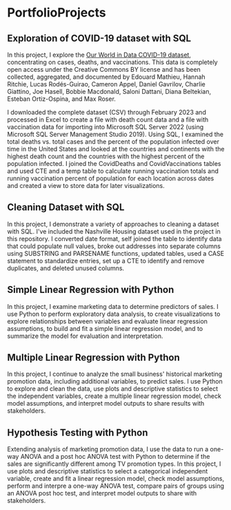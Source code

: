 # PortfolioProjects

## Exploration of COVID-19 dataset with SQL

In this project, I explore the [Our World in Data COVID-19 dataset](https://ourworldindata.org/coronavirus#explore-the-global-situation), concentrating on cases, deaths, and vaccinations. This data is completely open access under the Creative Commons BY license and has been collected, aggregated, and documented by Edouard Mathieu, Hannah Ritchie, Lucas Rodés-Guirao, Cameron Appel, Daniel Gavrilov, Charlie Giattino, Joe Hasell, Bobbie Macdonald, Saloni Dattani, Diana Beltekian, Esteban Ortiz-Ospina, and Max Roser.  

I downloaded the complete dataset (CSV) through February 2023 and processed in Excel to create a file with death count data and a file with vaccination data for importing into Microsoft SQL Server 2022 (using Microsoft SQL Server Management Studio 2019). Using SQL, I examined the total deaths vs. total cases and the percent of the population infected over time in the United States and looked at the countries and continents with the highest death count and the countries with the highest percent of the population infected. I joined the CovidDeaths and CovidVaccinations tables and used CTE and a temp table to calculate running vaccination totals and running vaccination percent of population for each location across dates and created a view to store data for later visualizations.  

## Cleaning Dataset with SQL

In this project, I demonstrate a variety of approaches to cleaning a dataset with SQL. I've included the Nashville Housing dataset used in the project in this repository. I converted date format, self joined the table to identify data that could populate null values, broke out addresses into separate columns using SUBSTRING and PARSENAME
functions, updated tables, used a CASE statement to standardize entries, set up a CTE to identify and remove duplicates, and deleted unused columns.

## Simple Linear Regression with Python

In this project, I examine marketing data to determine predictors of sales. I use Python to perform exploratory data analysis, to create visualizations to explore relationships between variables and evaluate linear regression assumptions, to build and fit a simple linear regression model, and to summarize the model for evaluation and interpretation.

## Multiple Linear Regression with Python

In this project, I continue to analyze the small business' historical marketing promotion data, including additional variables, to predict sales. I use Python to explore and clean the data, use plots and descriptive statistics to select the independent variables, create a multiple linear regression model, check model assumptions, and interpret model outputs to share results with stakeholders.

## Hypothesis Testing with Python

Extending analysis of marketing promotion data, I use the data to run a one-way ANOVA and a post hoc ANOVA test with Python to determine if the sales are significantly different among TV promotion types. In this project, I use plots and descriptive statistics to select a categorical independent variable, create and fit a linear regression model, check model assumptions, perform and interpre a one-way ANOVA test, compare pairs of groups using an ANOVA post hoc test, and interpret model outputs to share with stakeholders.
